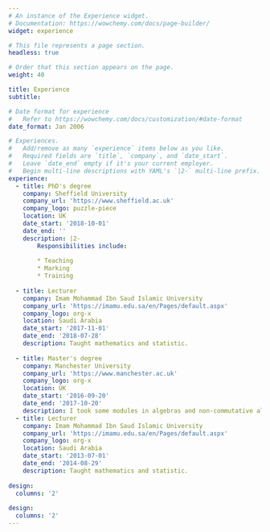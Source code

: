 ```yaml
---
# An instance of the Experience widget.
# Documentation: https://wowchemy.com/docs/page-builder/
widget: experience

# This file represents a page section.
headless: true

# Order that this section appears on the page.
weight: 40

title: Experience
subtitle:

# Date format for experience
#   Refer to https://wowchemy.com/docs/customization/#date-format
date_format: Jan 2006

# Experiences.
#   Add/remove as many `experience` items below as you like.
#   Required fields are `title`, `company`, and `date_start`.
#   Leave `date_end` empty if it's your current employer.
#   Begin multi-line descriptions with YAML's `|2-` multi-line prefix.
experience:
  - title: PhD's degree
    company: Sheffield University
    company_url: 'https://www.sheffield.ac.uk'
    company_logo: puzzle-piece
    location: UK
    date_start: '2018-10-01'
    date_end: ''
    description: |2-
        Responsibilities include:
        
        * Teaching
        * Marking
        * Training
        
  - title: Lecturer
    company: Imam Mohammad Ibn Saud Islamic University
    company_url: 'https://imamu.edu.sa/en/Pages/default.aspx'
    company_logo: org-x
    location: Saudi Arabia
    date_start: '2017-11-01'
    date_end: '2018-07-28'
    description: Taught mathematics and statistic.
    
  - title: Master's degree
    company: Manchester University 
    company_url: 'https://www.manchester.ac.uk'
    company_logo: org-x
    location: UK
    date_start: '2016-09-20'
    date_end: '2017-10-20'
    description: I took some modules in algebras and non-commutative algebras, I did short project in the Mathieu group $M_{24}$ and I wrote my dissertation, classified some simple finite groups, in particaular, the Leech Lattice and Conway groups and this work was done under the supervision of [Prof. Peter Rowley](https://www.research.manchester.ac.uk/portal/peter.j.rowley.html).
  - title: Lecturer
    company: Imam Mohammad Ibn Saud Islamic University
    company_url: 'https://imamu.edu.sa/en/Pages/default.aspx'
    company_logo: org-x
    location: Saudi Arabia
    date_start: '2013-07-01'
    date_end: '2014-08-29'
    description: Taught mathematics and statistic.
  
design:
  columns: '2'
  
design:
  columns: '2'
---
```

